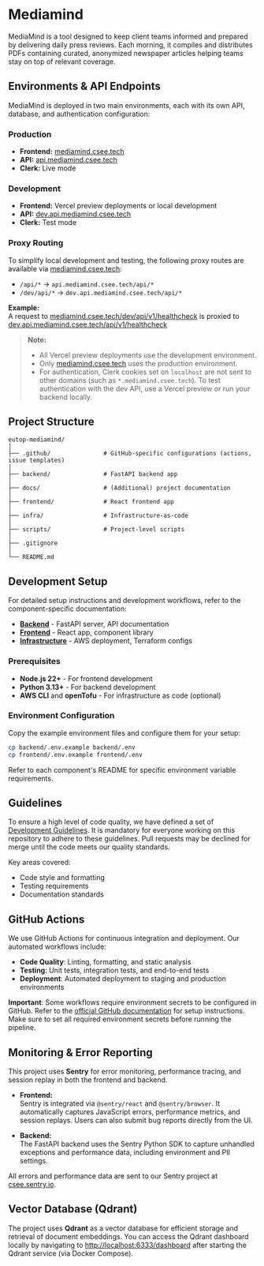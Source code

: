 # Mediamind

MediaMind is a tool designed to keep client teams informed and prepared by
delivering daily press reviews. Each morning, it compiles and distributes PDFs
containing curated, anonymized newspaper articles helping teams stay on top of
relevant coverage.

## Environments & API Endpoints

MediaMind is deployed in two main environments, each with its own API, database, and authentication configuration:

### Production

- **Frontend:** [mediamind.csee.tech](https://mediamind.csee.tech)
- **API:** [api.mediamind.csee.tech](https://api.mediamind.csee.tech)
- **Clerk:** Live mode

### Development

- **Frontend:** Vercel preview deployments or local development
- **API:** [dev.api.mediamind.csee.tech](https://dev.api.mediamind.csee.tech)
- **Clerk:** Test mode

### Proxy Routing

To simplify local development and testing, the following proxy routes are available via [mediamind.csee.tech](https://mediamind.csee.tech):

- `/api/*` → `api.mediamind.csee.tech/api/*`
- `/dev/api/*` → `dev.api.mediamind.csee.tech/api/*`

**Example:**  
A request to [mediamind.csee.tech/dev/api/v1/healthcheck](https://mediamind.csee.tech/dev/api/v1/healthcheck) is proxied to [dev.api.mediamind.csee.tech/api/v1/healthcheck](https://dev.api.mediamind.csee.tech/api/v1/healthcheck)

> **Note:**
>
> - All Vercel preview deployments use the development environment.
> - Only [mediamind.csee.tech](https://mediamind.csee.tech) uses the production environment.
> - For authentication, Clerk cookies set on `localhost` are not sent to other domains (such as `*.mediamind.csee.tech`). To test authentication with the dev API, use a Vercel preview or run your backend locally.

## Project Structure

```
eutop-mediamind/
│
├── .github/               # GitHub-specific configurations (actions, issue templates)
│
├── backend/               # FastAPI backend app
│
├── docs/                  # (Additional) project documentation
│
├── frontend/              # React frontend app
│
├── infra/                 # Infrastructure-as-code
│
├── scripts/               # Project-level scripts
│
├── .gitignore
│
└── README.md
```

## Development Setup

For detailed setup instructions and development workflows, refer to the component-specific documentation:

- **[Backend](./backend/README.md)** - FastAPI server, API documentation
- **[Frontend](./frontend/README.md)** - React app, component library
- **[Infrastructure](./infra/README.md)** - AWS deployment, Terraform configs

### Prerequisites

- **Node.js 22+** - For frontend development
- **Python 3.13+** - For backend development
- **AWS CLI** and **openTofu** - For infrastructure as code (optional)

### Environment Configuration

Copy the example environment files and configure them for your setup:

```bash
cp backend/.env.example backend/.env
cp frontend/.env.example frontend/.env
```

Refer to each component's README for specific environment variable requirements.

## Guidelines

To ensure a high level of code quality, we have defined a set of [Development Guidelines](./docs/GUIDELINES.md). It is mandatory for everyone working on this repository to adhere to these guidelines. Pull requests may be declined for merge until the code meets our quality standards.

Key areas covered:

- Code style and formatting
- Testing requirements
- Documentation standards

## GitHub Actions

We use GitHub Actions for continuous integration and deployment. Our automated workflows include:

- **Code Quality**: Linting, formatting, and static analysis
- **Testing**: Unit tests, integration tests, and end-to-end tests
- **Deployment**: Automated deployment to staging and production environments

**Important**: Some workflows require environment secrets to be configured in GitHub. Refer to the [official GitHub documentation](https://docs.github.com/en/actions/security-for-github-actions/security-guides/using-secrets-in-github-actions) for setup instructions. Make sure to set all required environment secrets before running the pipeline.

## Monitoring & Error Reporting

This project uses **Sentry** for error monitoring, performance tracing, and session replay in both the frontend and backend.

- **Frontend:**  
  Sentry is integrated via `@sentry/react` and `@sentry/browser`. It automatically captures JavaScript errors, performance metrics, and session replays. Users can also submit bug reports directly from the UI.

- **Backend:**  
  The FastAPI backend uses the Sentry Python SDK to capture unhandled exceptions and performance data, including environment and PII settings.

All errors and performance data are sent to our Sentry project at [csee.sentry.io](https://csee.sentry.io/).

## Vector Database (Qdrant)

The project uses **Qdrant** as a vector database for efficient storage and retrieval of document embeddings. You can access the Qdrant dashboard locally by navigating to [http://localhost:6333/dashboard](http://localhost:6333/dashboard) after starting the Qdrant service (via Docker Compose).
